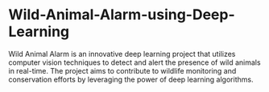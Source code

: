 # Wild-Animal-Alarm-using-Deep-Learning
Wild Animal Alarm is an innovative deep learning project that utilizes computer vision techniques to detect and alert the presence of wild animals in real-time. The project aims to contribute to wildlife monitoring and conservation efforts by leveraging the power of deep learning algorithms.
